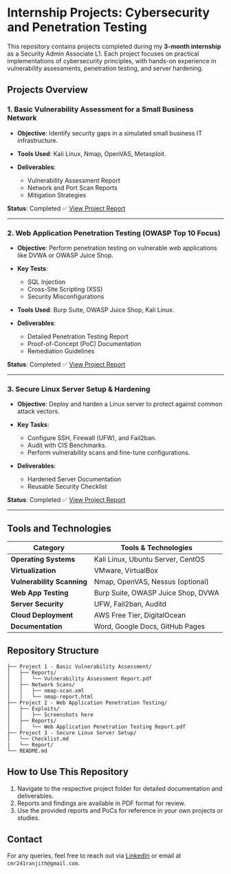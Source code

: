 # Internship Projects: Cybersecurity and Penetration Testing

This repository contains projects completed during my **3-month internship** as a Security Admin Associate L1. Each project focuses on practical implementations of cybersecurity principles, with hands-on experience in vulnerability assessments, penetration testing, and server hardening.

## Projects Overview

### 1. **Basic Vulnerability Assessment for a Small Business Network**

* **Objective**: Identify security gaps in a simulated small business IT infrastructure.
* **Tools Used**: Kali Linux, Nmap, OpenVAS, Metasploit.
* **Deliverables**:

  * Vulnerability Assessment Report
  * Network and Port Scan Reports
  * Mitigation Strategies

**Status**: Completed ✅
[View Project Report](https://github.com/mcranjit/Infotact-Cybersecurity-Internship-Projects/blob/main/Project%201%20-%20Basic%20Vulnerability%20Assessment/Reports/Project%201%20-%20Basic%20Vulnerability%20Assessment%20Complete%20Report.pdf)

---

### 2. **Web Application Penetration Testing (OWASP Top 10 Focus)**

* **Objective**: Perform penetration testing on vulnerable web applications like DVWA or OWASP Juice Shop.
* **Key Tests**:

  * SQL Injection
  * Cross-Site Scripting (XSS)
  * Security Misconfigurations
* **Tools Used**: Burp Suite, OWASP Juice Shop, Kali Linux.
* **Deliverables**:

  * Detailed Penetration Testing Report
  * Proof-of-Concept (PoC) Documentation
  * Remediation Guidelines

**Status**: Completed ✅
[View Project Report](https://github.com/mcranjit/Infotact-Cybersecurity-Internship-Projects/blob/main/Project%202%20-%20Web%20Application%20Penetration%20Testing/Report/Project%202%20-%20Web%20Application%20Penetration%20Testing%20Complete%20Report.pdf)


---

### 3. **Secure Linux Server Setup & Hardening**

* **Objective**: Deploy and harden a Linux server to protect against common attack vectors.
* **Key Tasks**:

  * Configure SSH, Firewall (UFW), and Fail2ban.
  * Audit with CIS Benchmarks.
  * Perform vulnerability scans and fine-tune configurations.
* **Deliverables**:

  * Hardened Server Documentation
  * Reusable Security Checklist

**Status**: Completed ✅
[View Project Report](https://github.com/mcranjit/Infotact-Cybersecurity-Internship-Projects/blob/main/Project%203%20-%20Secure%20Linux%20Server%20Setup/Report/Project%203%20-%20Secure%20Linux%20Server%20Setup%20Complete%20Report.pdf)

---

## Tools and Technologies

| Category                   | Tools & Technologies               |
| -------------------------- | ---------------------------------- |
| **Operating Systems**      | Kali Linux, Ubuntu Server, CentOS  |
| **Virtualization**         | VMware, VirtualBox                 |
| **Vulnerability Scanning** | Nmap, OpenVAS, Nessus (optional)   |
| **Web App Testing**        | Burp Suite, OWASP Juice Shop, DVWA |
| **Server Security**        | UFW, Fail2ban, Auditd              |
| **Cloud Deployment**       | AWS Free Tier, DigitalOcean        |
| **Documentation**          | Word, Google Docs, GitHub Pages    |

## Repository Structure

```plaintext
├── Project 1 - Basic Vulnerability Assessment/
│   ├── Reports/
│   │   └── Vulnerability Assessment Report.pdf
│   ├── Network Scans/
│   │   ├── nmap-scan.xml
│   │   └── nmap-report.html
├── Project 2 - Web Application Penetration Testing/
│   ├── Exploits/
│   │   ├── Screenshots here
│   ├── Reports/
│   │   └── Web Application Penetration Testing Report.pdf
├── Project 3 - Secure Linux Server Setup/
│   └── Checklist.md
|   └── Report/
└── README.md
```

## How to Use This Repository

1. Navigate to the respective project folder for detailed documentation and deliverables.
2. Reports and findings are available in PDF format for review.
3. Use the provided reports and PoCs for reference in your own projects or studies.

## Contact

For any queries, feel free to reach out via [LinkedIn](https://www.linkedin.com/in/ranjithmc/) or email at `cmr241ranjith@gmail.com`.


